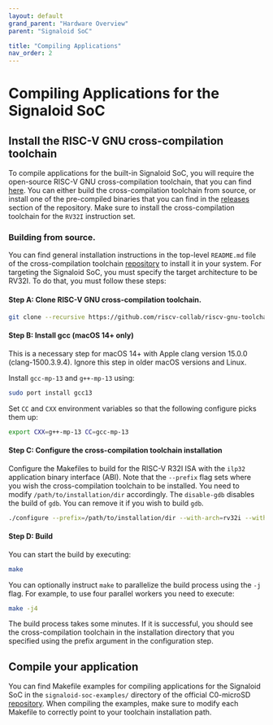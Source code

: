 ```yaml
---
layout: default
grand_parent: "Hardware Overview"
parent: "Signaloid SoC"

title: "Compiling Applications"
nav_order: 2
---
```


# Compiling Applications for the Signaloid SoC

## Install the RISC-V GNU cross-compilation toolchain
To compile applications for the built-in Signaloid SoC, you will require the open-source RISC-V GNU cross-compilation toolchain, that you can find [here](https://github.com/riscv-collab/riscv-gnu-toolchain). You can either build the cross-compilation toolchain from source, or install one of the pre-compiled binaries that you can find in the [releases](https://github.com/riscv-collab/riscv-gnu-toolchain/releases) section of the repository. Make sure to install the cross-compilation toolchain for the `RV32I` instruction set.

### Building from source.
You can find general installation instructions in the top-level `README.md` file of the cross-compilation toolchain [repository](https://github.com/riscv-collab/riscv-gnu-toolchain) to install it in your system. For targeting the Signaloid SoC, you must specify the target architecture to be RV32I. To do that, you must follow these steps:

#### Step A: Clone RISC-V GNU cross-compilation toolchain.
```sh
git clone --recursive https://github.com/riscv-collab/riscv-gnu-toolchain.git
```

#### Step B: Install gcc (macOS 14+ only)
This is a necessary step for macOS 14+ with Apple clang version 15.0.0 (clang-1500.3.9.4). Ignore this step in older macOS versions and Linux.

Install `gcc-mp-13` and `g++-mp-13` using:
```sh
sudo port install gcc13
```

Set `CC` and `CXX` environment variables so that the following configure picks them up:
```sh
export CXX=g++-mp-13 CC=gcc-mp-13
```

#### Step C: Configure the cross-compilation toolchain installation
Configure the Makefiles to build for the RISC-V R32I ISA with the `ilp32` application binary interface (ABI). Note that the `--prefix` flag sets where you wish the cross-compilation toolchain to be installed. You need to modify `/path/to/installation/dir` accordingly. The `disable-gdb` disables the build of `gdb`. You can remove it if you wish to build `gdb`.
```bash
./configure --prefix=/path/to/installation/dir --with-arch=rv32i --with-abi=ilp32 --disable-gdb
```

#### Step D: Build
You can start the build by executing:
```sh
make
```
You can optionally instruct `make` to parallelize the build process using the `-j` flag. For example, to use four parallel workers you need to execute:
```sh
make -j4
```

The build process takes some minutes. If it is successful, you should see the cross-compilation toolchain in the installation directory that you specified using the prefix argument in the configuration step.

## Compile your application
You can find Makefile examples for compiling applications for the Signaloid SoC in the `signaloid-soc-examples/` directory of the official C0-microSD [repository](https://github.com/signaloid/C0-microSD-hardware). When compiling the examples, make sure to modify each Makefile to correctly point to your toolchain installation path.
